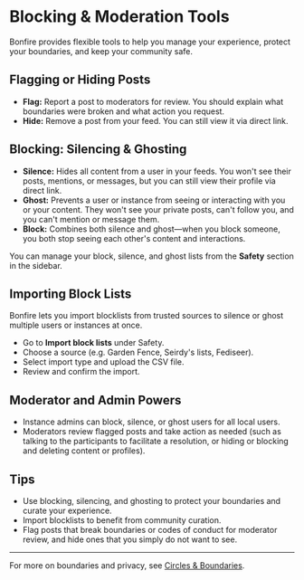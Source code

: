 # Blocking & Moderation Tools

Bonfire provides flexible tools to help you manage your experience, protect your boundaries, and keep your community safe.

## Flagging or Hiding Posts

- **Flag:** Report a post to moderators for review. You should explain what boundaries were broken and what action you request.
- **Hide:** Remove a post from your feed. You can still view it via direct link. 

## Blocking: Silencing & Ghosting

- **Silence:** Hides all content from a user in your feeds. You won't see their posts, mentions, or messages, but you can still view their profile via direct link. 
- **Ghost:** Prevents a user or instance from seeing or interacting with you or your content. They won't see your private posts, can't follow you, and you can't mention or message them. 
- **Block:** Combines both silence and ghost—when you block someone, you both stop seeing each other's content and interactions. 

You can manage your block, silence, and ghost lists from the **Safety** section in the sidebar.

## Importing Block Lists

Bonfire lets you import blocklists from trusted sources to silence or ghost multiple users or instances at once.

- Go to **Import block lists** under Safety.
- Choose a source (e.g. Garden Fence, Seirdy's lists, Fediseer).
- Select import type and upload the CSV file.
- Review and confirm the import.

## Moderator and Admin Powers

- Instance admins can block, silence, or ghost users for all local users.
- Moderators review flagged posts and take action as needed (such as talking to the participants to facilitate a resolution, or hiding or blocking and deleting content or profiles).

## Tips

- Use blocking, silencing, and ghosting to protect your boundaries and curate your experience.
- Import blocklists to benefit from community curation.
- Flag posts that break boundaries or codes of conduct for moderator review, and hide ones that you simply do not want to see.

---

For more on boundaries and privacy, see [Circles & Boundaries](/docs/user_guides/boundaries.md).  
